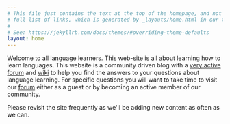 ```yaml
---
# This file just contains the text at the top of the homepage, and not the
# full list of links, which is generated by _layouts/home.html in our theme.
#
# See: https://jekyllrb.com/docs/themes/#overriding-theme-defaults
layout: home
---
```

Welcome to all language learners. This web-site is all about learning how to learn languages. This website is a community driven blog with a [very active forum][forum] and [wiki][] to help you find the answers to your questions about language learning. For specific questions you will want to take time to visit our [forum][] either as a guest or by becoming an active member of our community.

Please revisit the site frequently as we'll be adding new content as often as we can.

[forum]: http://forum.language-learners.org
[wiki]: http://learnanylanguage.wikia.com/wiki/Learn_Any_Language
